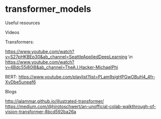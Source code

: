 # transformer_models


Useful resources

Videos

Transformers:

https://www.youtube.com/watch?v=S27pHKBEp30&ab_channel=SeattleAppliedDeepLearning \n
https://www.youtube.com/watch?v=4Bdc55j80l8&ab_channel=TheA.I.Hacker-MichaelPhi

BERT:
https://www.youtube.com/playlist?list=PLam9sigHPGwOBuH4_4fr-XvDbe5uneaf6

Blogs

http://jalammar.github.io/illustrated-transformer/
https://medium.com/@hirotoschwert/an-unofficial-colab-walkthrough-of-vision-transformer-8bcd592ba26a



